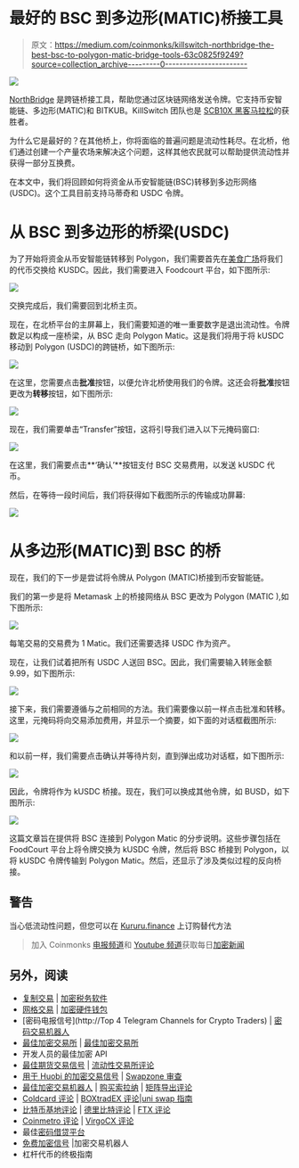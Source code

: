 # 最好的 BSC 到多边形(MATIC)桥接工具

> 原文：<https://medium.com/coinmonks/killswitch-northbridge-the-best-bsc-to-polygon-matic-bridge-tools-63c0825f9249?source=collection_archive---------0----------------------->

![](img/2768ad5013e2f8333a4bec18ededa6eb.png)

[NorthBridge](http://northbridge.link/) 是跨链桥接工具，帮助您通过区块链网络发送令牌。它支持币安智能链、多边形(MATIC)和 BITKUB。KillSwitch 团队也是 [SCB10X 黑客马拉松](https://techsauce.co/pr-news/scb-10x-bangkok-blockathon-2021-killswitch)的获胜者。

为什么它是最好的？在其他桥上，你将面临的普遍问题是流动性耗尽。在北桥，他们通过创建一个产量农场来解决这个问题，这样其他农民就可以帮助提供流动性并获得一部分互换费。

在本文中，我们将回顾如何将资金从币安智能链(BSC)转移到多边形网络(USDC)。这个工具目前支持马蒂奇和 USDC 令牌。

# 从 BSC 到多边形的桥梁(USDC)

为了开始将资金从币安智能链转移到 Polygon，我们需要首先在[美食广场](https://exchange.foodcourt.finance/#/swap)将我们的代币交换给 KUSDC。因此，我们需要进入 Foodcourt 平台，如下图所示:

![](img/e4e896860af3f72b00fcdfc75a8b1e22.png)

交换完成后，我们需要回到北桥主页。

现在，在北桥平台的主屏幕上，我们需要知道的唯一重要数字是退出流动性。令牌数足以构成一座桥梁，从 BSC 走向 Polygon Matic。这是我们将用于将 kUSDC 移动到 Polygon (USDC)的跨链桥，如下图所示:

![](img/5ab6cce788d11a03432f6db1c059527a.png)

在这里，您需要点击**批准**按钮，以便允许北桥使用我们的令牌。这还会将**批准**按钮更改为**转移**按钮，如下图所示:

![](img/19c69f47f4580abe7cd8bf523ace4dbb.png)

现在，我们需要单击“Transfer”按钮，这将引导我们进入以下元掩码窗口:

![](img/a6cdec852b28106dd0a5effb7697cbf8.png)

在这里，我们需要点击**‘确认’**按钮支付 BSC 交易费用，以发送 kUSDC 代币。

然后，在等待一段时间后，我们将获得如下截图所示的传输成功屏幕:

![](img/5efa30fdf2d8f1070461234060a13fb8.png)

# 从多边形(MATIC)到 BSC 的桥

现在，我们的下一步是尝试将令牌从 Polygon (MATIC)桥接到币安智能链。

我们的第一步是将 Metamask 上的桥接网络从 BSC 更改为 Polygon (MATIC ),如下图所示:

![](img/7b04afcf07f70a46789fa5af5d933184.png)

每笔交易的交易费为 1 Matic。我们还需要选择 USDC 作为资产。

现在，让我们试着把所有 USDC 人送回 BSC。因此，我们需要输入转账金额 9.99，如下图所示:

![](img/8bb6266eaea789c04ac6bc48725da49f.png)

接下来，我们需要遵循与之前相同的方法。我们需要像以前一样点击批准和转移。这里，元掩码将向交易添加费用，并显示一个摘要，如下面的对话框截图所示:

![](img/0099d9e2a4e9eedfca952d7c65f2199b.png)

和以前一样，我们需要点击确认并等待片刻，直到弹出成功对话框，如下图所示:

![](img/ac9854f9544c953b7b2e64619ac85f90.png)

因此，令牌将作为 kUSDC 桥接。现在，我们可以换成其他令牌，如 BUSD，如下图所示:

![](img/ebc16c29c44fd750a84ffc308f78d44a.png)

这篇文章旨在提供将 BSC 连接到 Polygon Matic 的分步说明。这些步骤包括在 FoodCourt 平台上将令牌交换为 kUSDC 令牌，然后将 BSC 桥接到 Polygon，以将 kUSDC 令牌传输到 Polygon Matic。然后，还显示了涉及类似过程的反向桥接。

## 警告

当心低流动性问题，但您可以在 [Kururu.finance](http://Kururu.finance) 上订购替代方法

> 加入 Coinmonks [电报频道](https://t.me/coincodecap)和 [Youtube 频道](https://www.youtube.com/c/coinmonks/videos)获取每日[加密新闻](http://coincodecap.com/)

## 另外，阅读

*   [复制交易](/coinmonks/top-10-crypto-copy-trading-platforms-for-beginners-d0c37c7d698c) | [加密税务软件](/coinmonks/crypto-tax-software-ed4b4810e338)
*   [网格交易](https://coincodecap.com/grid-trading) | [加密硬件钱包](/coinmonks/the-best-cryptocurrency-hardware-wallets-of-2020-e28b1c124069)
*   [密码电报信号](http://Top 4 Telegram Channels for Crypto Traders) | [密码交易机器人](/coinmonks/crypto-trading-bot-c2ffce8acb2a)
*   [最佳加密交易所](/coinmonks/crypto-exchange-dd2f9d6f3769) | [最佳加密交易所](/coinmonks/bitcoin-exchange-in-india-7f1fe79715c9)
*   开发人员的最佳加密 API
*   [最佳期货交易信号](https://coincodecap.com/futures-trading-signals) | [流动性交易所评论](https://coincodecap.com/liquid-exchange-review)
*   [用于 Huobi 的加密交易信号](https://coincodecap.com/huobi-crypto-trading-signals) | [Swapzone 审查](/coinmonks/swapzone-review-crypto-exchange-data-aggregator-e0ad78e55ed7)
*   [最佳加密交易机器人](/coinmonks/crypto-trading-bot-c2ffce8acb2a) | [购买索拉纳](https://coincodecap.com/buy-solana) | [矩阵导出评论](https://coincodecap.com/matrixport-review)
*   [Coldcard 评论](https://coincodecap.com/coldcard-review) | [BOXtradEX 评论](https://coincodecap.com/boxtradex-review)|[uni swap 指南](https://coincodecap.com/uniswap)
*   [比特币基地评论](/coinmonks/coinbase-review-6ef4e0f56064) | [德里比特评论](/coinmonks/deribit-review-options-fees-apis-and-testnet-2ca16c4bbdb2) | [FTX 评论](/coinmonks/ftx-crypto-exchange-review-53664ac1198f)
*   [Coinmetro 评论](https://coincodecap.com/coinmetro-review) | [VirgoCX 评论](https://coincodecap.com/virgocx-review)
*   最佳[密码借贷平台](/coinmonks/top-5-crypto-lending-platforms-in-2020-that-you-need-to-know-a1b675cec3fa)
*   [免费加密信号](/coinmonks/free-crypto-signals-48b25e61a8da) |加密交易机器人
*   杠杆代币的终极指南
